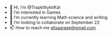- 👋 Hi, I’m @TrapkittykitKat
- 👀 I’m interested in Games
- 🌱 I’m currently learning Math science and writing
- 💞️ I’m looking to collaborate on September 22
- 📫 How to reach me alisaaraee@gmail.com

<!---
TrapkittykitKat/TrapkittykitKat is a ✨ special ✨ repository because its `README.md` (this file) appears on your GitHub profile.
You can click the Preview link to take a look at your changes.
--->
